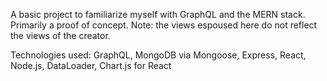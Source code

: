 A basic project to familiarize myself with GraphQL and the MERN stack. Primarily a proof of concept. Note: the views espoused here do not reflect the views of the creator.

Technologies used: GraphQL, MongoDB via Mongoose, Express, React, Node.js, DataLoader, Chart.js for React
